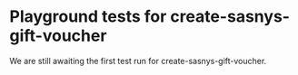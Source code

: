 # Playground tests for create-sasnys-gift-voucher
We are still awaiting the first test run for create-sasnys-gift-voucher.

